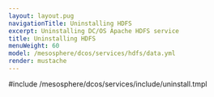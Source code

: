```yaml
---
layout: layout.pug
navigationTitle: Uninstalling HDFS
excerpt: Uninstalling DC/OS Apache HDFS service
title: Uninstalling HDFS
menuWeight: 60
model: /mesosphere/dcos/services/hdfs/data.yml
render: mustache
---
```


#include /mesosphere/dcos/services/include/uninstall.tmpl
